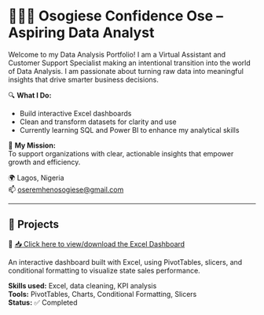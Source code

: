 # 👩🏽‍💻 Osogiese Confidence Ose – Aspiring Data Analyst

Welcome to my Data Analysis Portfolio! I am a Virtual Assistant and Customer Support Specialist making an intentional transition into the world of Data Analysis. I am passionate about turning raw data into meaningful insights that drive smarter business decisions.

🔍 **What I Do:**
- Build interactive Excel dashboards
- Clean and transform datasets for clarity and use
- Currently learning SQL and Power BI to enhance my analytical skills

🎯 **My Mission:**  
To support organizations with clear, actionable insights that empower growth and efficiency.

🌍 Lagos, Nigeria  
📫 oseremhenosogiese@gmail.com

---

## 📁 Projects

🔗 [📥 Click here to view/download the Excel Dashboard](https://1drv.ms/x/c/ed71485e97342fc2/ER1lcXRFVchMu-ctRPDLun8BBEPPIvqkwMn4kEtV1vkUZg?e=4PbFIl)

An interactive dashboard built with Excel, using PivotTables, slicers, and conditional formatting to visualize state sales performance.

**Skills used:** Excel, data cleaning, KPI analysis  
**Tools:** PivotTables, Charts, Conditional Formatting, Slicers  
**Status:** ✅ Completed
